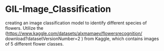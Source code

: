 # GIL-Image_Classification
creating an image classification model to identify different species of flowers. Utilize the (https://www.kaggle.com/datasets/alxmamaev/flowersrecognition/ download?datasetVersionNumber=2 ) from Kaggle, which contains images of 5 different flower classes.
